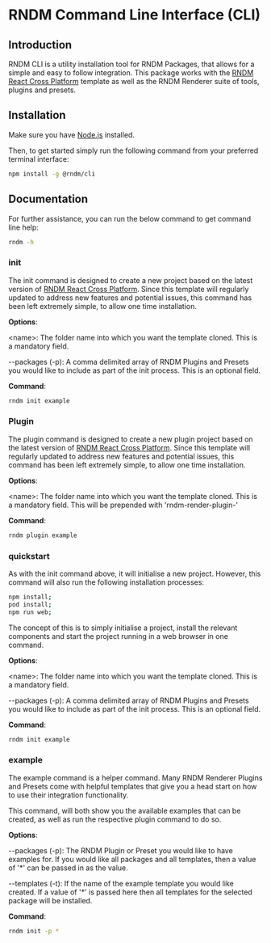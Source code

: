 # RNDM Command Line Interface (CLI)

## Introduction

RNDM CLI is a utility installation tool for RNDM Packages, that allows for a simple and easy to follow integration. This package works with the [RNDM React Cross Platform](https://github.com/rndm-com/rndm-cli) template as well as the RNDM Renderer suite of tools, plugins and presets.

## Installation

Make sure you have [Node.js](http://nodejs.org/) installed.

Then, to get started simply run the following command from your preferred terminal interface:

```sh
npm install -g @rndm/cli
```

## Documentation

For further assistance, you can run the below command to get command line help:

```sh
rndm -h
```

### init

The init command is designed to create a new project based on the latest version of [RNDM React Cross Platform](https://www.rndm.com/docs/rndm-react-xp). Since this template will regularly updated to address new features and potential issues, this command has been left extremely simple, to allow one time installation.

**Options**:

\<name\>: The folder name into which you want the template cloned. This is a mandatory field.

--packages (-p): A comma delimited array of RNDM Plugins and Presets you would like to include as part of the init process. This is an optional field.

**Command**:
```sh
rndm init example
```

### Plugin

The plugin command is designed to create a new plugin project based on the latest version of [RNDM React Cross Platform](https://www.rndm.com/docs/rndm-render-template). Since this template will regularly updated to address new features and potential issues, this command has been left extremely simple, to allow one time installation.

**Options**:

\<name\>: The folder name into which you want the template cloned. This is a mandatory field. This will be prepended with 'rndm-render-plugin-'

**Command**:
```sh
rndm plugin example
```

### quickstart

As with the init command above, it will initialise a new project. However, this command will also run the following installation processes:

```sh
npm install;
pod install;
npm run web;
```

The concept of this is to simply initialise a project, install the relevant components and start the project running in a web browser in one command.

**Options**:

\<name\>: The folder name into which you want the template cloned. This is a mandatory field.

--packages (-p): A comma delimited array of RNDM Plugins and Presets you would like to include as part of the init process. This is an optional field.

**Command**:
```sh
rndm init example
```

### example

The example command is a helper command. Many RNDM Renderer Plugins and Presets come with helpful templates that give you a head start on how to use their integration functionality.

This command, will both show you the available examples that can be created, as well as run the respective plugin command to do so.

**Options**:

--packages (-p): The RNDM Plugin or Preset you would like to have examples for. If you would like all packages and all templates, then a value of '*' can be passed in as the value.

--templates (-t): If the name of the example template you would like created. If a value of '*' is passed here then all templates for the selected package will be installed.

**Command**:
```sh
rndm init -p *
```
